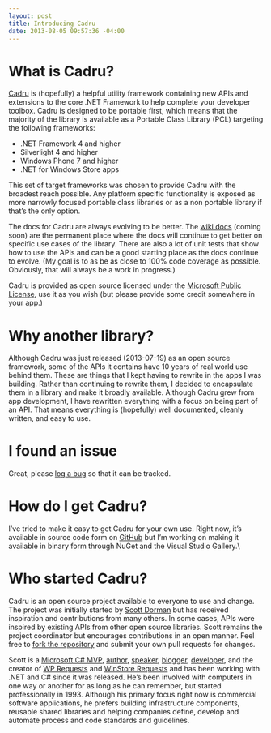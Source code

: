 ```yaml
---
layout: post
title: Introducing Cadru
date: 2013-08-05 09:57:36 -04:00
---
```


# What is Cadru?

[Cadru](http://scottdorman.github.io/cadru) is (hopefully) a helpful utility framework containing new APIs and extensions to the core .NET Framework to help complete your developer toolbox. Cadru is designed to be portable first, which means that the majority of the library is available as a Portable Class Library (PCL) targeting the following frameworks:

*   .NET Framework 4 and higher 
*   Silverlight 4 and higher 
*   Windows Phone 7 and higher 
*   .NET for Windows Store apps   

This set of target frameworks was chosen to provide Cadru with the broadest reach possible. Any platform specific functionality is exposed as more narrowly focused portable class libraries or as a non portable library if that’s the only option.

The docs for Cadru are always evolving to be better. The [wiki docs](https://github.com/scottdorman/cadru/wiki) (coming soon) are the permanent place where the docs will continue to get better on specific use cases of the library. There are also a lot of unit tests that show how to use the APIs and can be a good starting place as the docs continue to evolve. (My goal is to as be as close to 100% code coverage as possible. Obviously, that will always be a work in progress.)

Cadru is provided as open source licensed under the [Microsoft Public License](http://opensource.org/licenses/Ms-PL.html), use it as you wish (but please provide some credit somewhere in your app.)

# Why another library?

Although Cadru was just released (2013-07-19) as an open source framework, some of the APIs it contains have 10 years of real world use behind them. These are things that I kept having to rewrite in the apps I was building. Rather than continuing to rewrite them, I decided to encapsulate them in a library and make it broadly available. Although Cadru grew from app development, I have rewritten everything with a focus on being part of an API. That means everything is (hopefully) well documented, cleanly written, and easy to use.

# [](http://scottdorman.github.io/cadru/#i-found-an-issue)I found an issue

Great, please [log a bug](https://github.com/scottdorman/cadru/issues/new) so that it can be tracked.

# How do I get Cadru?

I’ve tried to make it easy to get Cadru for your own use. Right now, it’s available in source code form on [GitHub](https://github.com/scottdorman/cadru) but I’m working on making it available in binary form through NuGet and the Visual Studio Gallery.\

# Who started Cadru?

Cadru is an open source project available to everyone to use and change. The project was initially started by [Scott Dorman](http://about.me/scottdorman) but has received inspiration and contributions from many others. In some cases, APIs were inspired by existing APIs from other open source libraries. Scott remains the project coordinator but encourages contributions in an open manner. Feel free to [fork the repository](https://github.com/scottdorman/cadru/fork) and submit your own pull requests for changes. 

Scott is a [Microsoft C# MVP](https://mvp.support.microsoft.com/profile/Scott.Dorman), [author](http://www.amazon.com/gp/redirect.html?ie=UTF8&location=http%3A%2F%2Fwww.amazon.com%2Fgp%2Fentity%2FScott-Dorman%2FB003MF5X5C%3Fie%3DUTF8%26ref_%3Dntt_athr_dp_pel_pop_1&tag=scotdorm-20&linkCode=ur2&camp=1789&creative=390957), [speaker](http://speakerrate.com/scottdorman), [blogger](http://geekswithblogs.net/sdorman/Default.aspx), [developer](http://scottdorman.azurewebsites.net/), and the creator of [WP Requests](http://wprequests.uservoice.com/) and [WinStore Requests](http://winstorerequests.uservoice.com/) and has been working with .NET and C# since it was released. He’s been involved with computers in one way or another for as long as he can remember, but started professionally in 1993. Although his primary focus right now is commercial software applications, he prefers building infrastructure components, reusable shared libraries and helping companies define, develop and automate process and code standards and guidelines.
